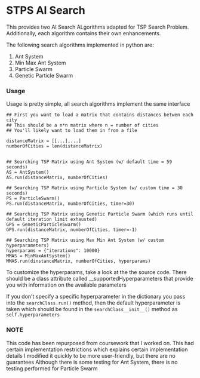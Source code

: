 # STPS AI Search

This provides two AI Search ALgorithms adapted for TSP Search Problem.
Additionally, each algorithm contains their own enhancements.

The following search algorithms implemented in python are:
1. Ant System
2. Min Max Ant System
3. Particle Swarm
4. Genetic Particle Swarm

### Usage

Usage is pretty simple, all search algorithms implement the same interface

```
## First you want to load a matrix that contains distances betwen each city
## This should be a n*n matrix where n = number of cities
## You'll likely want to load them in from a file

distanceMatrix = [[...],...]
numberOfCities = len(distanceMatrix)


## Searching TSP Matrix using Ant System (w/ default time = 59 seconds)
AS = AntSystem()
AS.run(distanceMatrix, numberOfCities)

## Searching TSP Matrix using Particle System (w/ custom time = 30 seconds)
PS = ParticleSwarm()
PS.run(distanceMatrix, numberOfCities, timer=30)

## Searching TSP Matrix using Genetic Particle Swarm (which runs until default iteration limit exhausted)
GPS = GeneticParticleSwarm()
GPS.run(distanceMatrix, numberOfCities, timer=-1)

## Searching TSP Matrix using Max Min Ant System (w/ custom hyperparameters)
hyperparams = {"iterations": 10000}
MMAS = MinMaxAntSystem()
MMAS.run(dinstanceMatrix, numberOfCities, hyperparams)

```

To customize the hyperparams, take a look at the the source code. There should
be a class attribute called __supportedHyperparameters that provide you with
information on the available parameters

If you don't specify a specific hyperparameter in the dictionary you pass into
the `searchClass.run()` method, then the default hyperparameter is taken which
should be found in the `searchClass__init__()` method as `self.hyperparameters`


### NOTE

This code has been repurposed from coursework that I worked on.
This had certain implementation restrictions which explains certain implementation details
I modified it quickly to be more user-friendly, but there are no guarantees
Although there is some testing for Ant System, there is no testing performed for Particle Swarm

